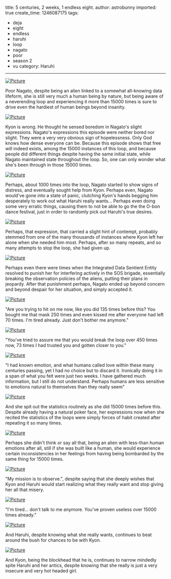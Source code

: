 title: 5 centuries, 2 weeks, 1 endless eight.
author: astrobunny
imported: true
create_time: 1246087175
tags:
- deja
- eight
- endless
- haruhi
- loop
- nagato
- poor
- season 2
- vu
category: Haruhi
---
 [![](wp-uploads/2009/06/wpid-haruhi-20090626-13-500x281.jpg "Picture")](/images/wp-uploads/2009/06/wpid-haruhi-20090626-13.jpg)  
  
Poor Nagato, despite being an alien linked to a somewhat all-knowing data lifeform, she is still very much a human being by nature, but being aware of a neverending loop and experiencing it more than 15000 times is sure to drive even the hardiest of human beings beyond insanity.  
<!--more-->  
 [![](wp-uploads/2009/06/wpid-haruhi-20090626-14-500x281.jpg "Picture")](/images/wp-uploads/2009/06/wpid-haruhi-20090626-14.jpg)  
  
Kyon is wrong. He thought he sensed boredom in Nagato's slight expressions. Nagato's expressions this episode were neither bored nor slight. They were a very very obvious sign of hopelessness. Only God knows how dense everyone can be. Because this episode shows that free will indeed exists, among the 15000 instances of this loop, and because people did different things despite having the same initial state, while Nagato maintained state throughout the loop. So, one can only wonder what she's been through in those 15000 times.  
  
 [![](wp-uploads/2009/06/wpid-haruhi-20090626-15-500x281.jpg "Picture")](/images/wp-uploads/2009/06/wpid-haruhi-20090626-15.jpg)  
  
Perhaps, about 1000 times into the loop, Nagato started to show signs of distress, and eventually sought help from Kyon. Perhaps even, Nagato would've gone into a state of panic, clutching Kyon's hands begging him desperately to work out what Haruhi really wants... Perhaps even doing some very erratic things, causing them to not be able to go the the O-bon dance festival, just in order to randomly pick out Haruhi's true desires.  
  
 [![](wp-uploads/2009/06/wpid-haruhi-20090626-16-500x281.jpg "Picture")](/images/wp-uploads/2009/06/wpid-haruhi-20090626-16.jpg)  
  
Perhaps, that expression, that carried a slight hint of contempt, probably stemmed from one of the many thousands of instances where Kyon left her alone when she needed him most. Perhaps, after so many repeats, and so many attempts to stop the loop, she had given up.  
  
 [![](wp-uploads/2009/06/wpid-haruhi-20090626-17-500x281.jpg "Picture")](/images/wp-uploads/2009/06/wpid-haruhi-20090626-17.jpg)  
  
Perhaps even there were times when the Integrated Data Sentient Entity resolved to punish her for interfering actively in the SOS brigade, essentially breaking the observation policies of the aliens, putting their plans in jeopardy. After that punishment perhaps, Nagato ended up beyond concern and beyond despair for her situation, and simply accepted it.  
  
 [![](wp-uploads/2009/06/wpid-haruhi-20090626-21-500x281.jpg "Picture")](/images/wp-uploads/2009/06/wpid-haruhi-20090626-21.jpg)  
  
"Are you trying to hit on me now, like you did 135 times before this? You bought me that mask 250 times and even kissed me after everyone had left 70 times. I'm tired already. Just don't bother me anymore."   
  
 [![](wp-uploads/2009/06/wpid-haruhi-20090626-22-500x281.jpg "Picture")](/images/wp-uploads/2009/06/wpid-haruhi-20090626-22.jpg)  
  
"You've tried to assure me that you would break the loop over 450 times now, 73 times I had trusted you and gotten closer to you."  
  
 [![](wp-uploads/2009/06/wpid-haruhi-20090626-23-500x281.jpg "Picture")](/images/wp-uploads/2009/06/wpid-haruhi-20090626-23.jpg)  
  
"I had known emotion, and what humans called love within these many centuries passing, yet I had no choice but to discard it. Ironically doing it in a span of what you felt were just two weeks. I have gathered much information, but I still do not understand. Perhaps humans are less sensitive to emotions natural to themselves than they really seem"  
  
 [![](wp-uploads/2009/06/wpid-haruhi-20090626-24-500x281.jpg "Picture")](/images/wp-uploads/2009/06/wpid-haruhi-20090626-24.jpg)  
  
And she spit out the statistics routinely as she did 15000 times before this. Despite already having a natural poker face, her expressions now when she recited the statistics of the loops were simply forces of habit created after repeating it so many times.  
  
 [![](wp-uploads/2009/06/wpid-haruhi-20090626-25-500x281.jpg "Picture")](/images/wp-uploads/2009/06/wpid-haruhi-20090626-25.jpg)  
  
Perhaps she didn't think or say all that, being an alien with less-than human emotions after all, still if she was built like a human, she would experience certain inconsistencies in her feelings from having being bombarded by the same thing for 15000 times.  
  
 [![](wp-uploads/2009/06/wpid-haruhi-20090626-26-500x281.jpg "Picture")](/images/wp-uploads/2009/06/wpid-haruhi-20090626-26.jpg)  
  
"My mission is to observe.", despite saying that she deeply wishes that Kyon and Haruhi would start realizing what they really want and stop giving her all that misery.  
  
 [![](wp-uploads/2009/06/wpid-haruhi-20090626-27-500x281.jpg "Picture")](/images/wp-uploads/2009/06/wpid-haruhi-20090626-27.jpg)  
  
"I'm tired... don't talk to me anymore. You've proven useless over 15000 times already."  
  
 [![](wp-uploads/2009/06/wpid-haruhi-20090626-28-500x281.jpg "Picture")](/images/wp-uploads/2009/06/wpid-haruhi-20090626-28.jpg)  
  
And Haruhi, despite knowing what she really wants, continues to beat around the bush for chances to be with Kyon.  
  
 [![](wp-uploads/2009/06/wpid-haruhi-20090626-29-500x281.jpg "Picture")](/images/wp-uploads/2009/06/wpid-haruhi-20090626-29.jpg)  
  
And Kyon, being the blockhead that he is, continues to narrow mindedly spite Haruhi and her antics, despite knowing that she really is just a very insecure and very hot headed girl.